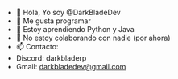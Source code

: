 - 👋 Hola, Yo soy @DarkBladeDev
- 👀 Me gusta programar
- 🌱 Estoy aprendiendo Python y Java
- 💞️ No estoy colaborando con nadie (por ahora)
- 📫 Contacto:
- Discord: darkbladerp
- Gmail: darkbladedev@gmail.com

<!---
DarkBladeDev/DarkBladeDev is a ✨ special ✨ repository because its `README.md` (this file) appears on your GitHub profile.
You can click the Preview link to take a look at your changes.
--->
